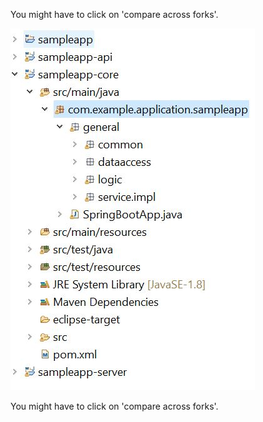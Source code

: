 


You might have to click on &#39;compare across forks&#39;.


![devon4j_proj_structure.JPG](./assets/devon4j_proj_structure.JPG)


You might have to click on &#39;compare across forks&#39;.




